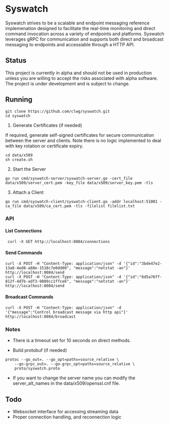 # Syswatch

Syswatch strives to be a scalable and endpoint messaging reference implemenation designed to facilitate the real-time monitoring and direct command invocation across a variety of endpoints and platforms. Syswatch leverages gRPC for communication and supports both direct and broadcast messaging to endpoints and accessiable through a HTTP API.

## Status

This project is currently in alpha and should not be used in production unless you are willing to accept the risks associated with alpha software.  The project is under development and is subject to change.

## Running

```shell
git clone https://github.com/clwg/syswatch.git
cd syswatch
```

1. Generate Certificates (if needed)

If required, generate self-signed certificates for secure communication between the server and clients. Note there is no logic implemented to deal with key rotation or certificate expiry.

```shell
cd data/x509
sh create.sh
```
2. Start the Server

```shell
go run cmd/syswatch-server/syswatch-server.go -cert_file data/x509/server_cert.pem -key_file data/x509/server_key.pem -tls
```

3. Attach a Client

```shell
go run cmd/syswatch-client/syswatch-client.go -addr localhost:51001 -ca_file data/x509/ca_cert.pem -tls -filelist filelist.txt
```

### API

#### List Connections

```shell
 curl -X GET http://localhost:8084/connections
 ```

#### Send Commands

```shell
curl -X POST -H "Content-Type: application/json" -d '{"id":"3bde47e2-13a8-4ed8-a88e-1518c7e0dd00", "message":"netstat -an"}' http://localhost:8084/send
curl -X POST -H "Content-Type: application/json" -d '{"id":"6d5a76ff-812f-4d7b-adf3-9089cc1ffce6", "message":"netstat -an"}' http://localhost:8084/send
```

#### Broadcast Commands
```shell
curl -X POST -H "Content-Type: application/json" -d '{"message":"Control broadcast message via http api"}' http://localhost:8084/broadcast
```


### Notes

- There is a timeout set for 10 seconds on direct methods.

- Build protobuf (if needed)

```shell
protoc --go_out=. --go_opt=paths=source_relative \
    --go-grpc_out=. --go-grpc_opt=paths=source_relative \
    proto/syswatch.proto
```

- If you want to change the server name you can modify the server_alt_names in the data/x509/openssl.cnf file.


## Todo
- Websocket interface for accessing streaming data
- Proper connection handling, and reconnection logic